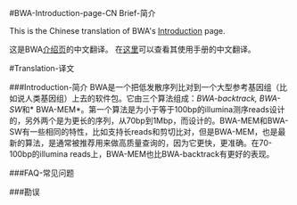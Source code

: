 #BWA-Introduction-page-CN
Brief-简介

This is the Chinese translation of BWA's [Introduction](http://bio-bwa.sourceforge.net/) page.

这是BWA[介绍页](http://bio-bwa.sourceforge.net/)的中文翻译。 在[这里](https://github.com/CNCBI/BWA-Manual-CN)可以查看其使用手册的中文翻译。

#Translation-译文

###Introduction-简介
BWA是一个把低发散序列比对到一个大型参考基因组（比如说人类基因组）上去的软件包。它由三个算法组成：*BWA-backtrack, BWA-SW*和* BWA-MEM*。第一个算法是为小于等于100bp的illumina测序reads设计的，另外两个是为更长的序列，从70bp到1Mbp，而设计的。BWA-MEM和BWA-SW有一些相同的特性，比如支持长reads和剪切比对，但是BWA-MEM，也是最新的算法，是通常被推荐用来做高质量查询的，因为它更快，更准确。在70-100bp的illumina reads上，BWA-MEM也比BWA-backtrack有更好的表现。

###FAQ-常见问题

###勘误
